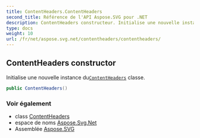 ```yaml
---
title: ContentHeaders.ContentHeaders
second_title: Référence de l'API Aspose.SVG pour .NET
description: ContentHeaders constructeur. Initialise une nouvelle instance duContentHeaders classe.
type: docs
weight: 10
url: /fr/net/aspose.svg.net/contentheaders/contentheaders/
---
```

## ContentHeaders constructor

Initialise une nouvelle instance du[`ContentHeaders`](../) classe.

```csharp
public ContentHeaders()
```

### Voir également

* class [ContentHeaders](../)
* espace de noms [Aspose.Svg.Net](../../contentheaders/)
* Assemblée [Aspose.SVG](../../../)


